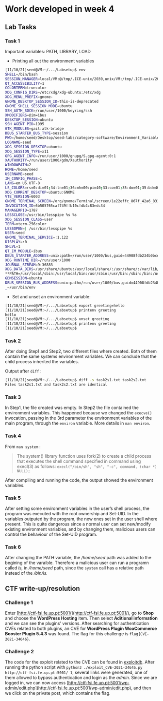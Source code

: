# Work developed in week 4

## **Lab Tasks**

### Task 1

Important variables: PATH, LIBRARY, LOAD

- Printing all out the environment variables

```bash
[11/10/21]seed@VM:~/.../Labsetup$ env
SHELL=/bin/bash
SESSION_MANAGER=local/VM:@/tmp/.ICE-unix/2030,unix/VM:/tmp/.ICE-unix/2030
QT_ACCESSIBILITY=1
COLORTERM=truecolor
XDG_CONFIG_DIRS=/etc/xdg/xdg-ubuntu:/etc/xdg
XDG_MENU_PREFIX=gnome-
GNOME_DESKTOP_SESSION_ID=this-is-deprecated
GNOME_SHELL_SESSION_MODE=ubuntu
SSH_AUTH_SOCK=/run/user/1000/keyring/ssh
XMODIFIERS=@im=ibus
DESKTOP_SESSION=ubuntu
SSH_AGENT_PID=1995
GTK_MODULES=gail:atk-bridge
DBUS_STARTER_BUS_TYPE=session
PWD=/home/seed/Desktop/seed-labs/category-software/Environment_Variable_and_SetUID/Labsetup
LOGNAME=seed
XDG_SESSION_DESKTOP=ubuntu
XDG_SESSION_TYPE=x11
GPG_AGENT_INFO=/run/user/1000/gnupg/S.gpg-agent:0:1
XAUTHORITY=/run/user/1000/gdm/Xauthority
WINDOWPATH=2
HOME=/home/seed
USERNAME=seed
IM_CONFIG_PHASE=1
LANG=en_US.UTF-8
LS_COLORS=rs=0:di=01;34:ln=01;36:mh=00:pi=40;33:so=01;35:do=01;35:bd=40;33;01:cd=40;33;01:or=40;31;01:mi=00:su=37;41:sg=30;43:ca=30;41:tw=30;42:ow=34;42:st=37;44:ex=01;32:*.tar=01;31:*.tgz=01;31:*.arc=01;31:*.arj=01;31:*.taz=01;31:*.lha=01;31:*.lz4=01;31:*.lzh=01;31:*.lzma=01;31:*.tlz=01;31:*.txz=01;31:*.tzo=01;31:*.t7z=01;31:*.zip=01;31:*.z=01;31:*.dz=01;31:*.gz=01;31:*.lrz=01;31:*.lz=01;31:*.lzo=01;31:*.xz=01;31:*.zst=01;31:*.tzst=01;31:*.bz2=01;31:*.bz=01;31:*.tbz=01;31:*.tbz2=01;31:*.tz=01;31:*.deb=01;31:*.rpm=01;31:*.jar=01;31:*.war=01;31:*.ear=01;31:*.sar=01;31:*.rar=01;31:*.alz=01;31:*.ace=01;31:*.zoo=01;31:*.cpio=01;31:*.7z=01;31:*.rz=01;31:*.cab=01;31:*.wim=01;31:*.swm=01;31:*.dwm=01;31:*.esd=01;31:*.jpg=01;35:*.jpeg=01;35:*.mjpg=01;35:*.mjpeg=01;35:*.gif=01;35:*.bmp=01;35:*.pbm=01;35:*.pgm=01;35:*.ppm=01;35:*.tga=01;35:*.xbm=01;35:*.xpm=01;35:*.tif=01;35:*.tiff=01;35:*.png=01;35:*.svg=01;35:*.svgz=01;35:*.mng=01;35:*.pcx=01;35:*.mov=01;35:*.mpg=01;35:*.mpeg=01;35:*.m2v=01;35:*.mkv=01;35:*.webm=01;35:*.ogm=01;35:*.mp4=01;35:*.m4v=01;35:*.mp4v=01;35:*.vob=01;35:*.qt=01;35:*.nuv=01;35:*.wmv=01;35:*.asf=01;35:*.rm=01;35:*.rmvb=01;35:*.flc=01;35:*.avi=01;35:*.fli=01;35:*.flv=01;35:*.gl=01;35:*.dl=01;35:*.xcf=01;35:*.xwd=01;35:*.yuv=01;35:*.cgm=01;35:*.emf=01;35:*.ogv=01;35:*.ogx=01;35:*.aac=00;36:*.au=00;36:*.flac=00;36:*.m4a=00;36:*.mid=00;36:*.midi=00;36:*.mka=00;36:*.mp3=00;36:*.mpc=00;36:*.ogg=00;36:*.ra=00;36:*.wav=00;36:*.oga=00;36:*.opus=00;36:*.spx=00;36:*.xspf=00;36:
XDG_CURRENT_DESKTOP=ubuntu:GNOME
VTE_VERSION=6003
GNOME_TERMINAL_SCREEN=/org/gnome/Terminal/screen/1e22effc_867f_42a6_831b_da438f9377ea
INVOCATION_ID=6b505765caf749ffb10cfdb4c83edc34
MANAGERPID=1787
LESSCLOSE=/usr/bin/lesspipe %s %s
XDG_SESSION_CLASS=user
TERM=xterm-256color
LESSOPEN=| /usr/bin/lesspipe %s
USER=seed
GNOME_TERMINAL_SERVICE=:1.122
DISPLAY=:0
SHLVL=1
QT_IM_MODULE=ibus
DBUS_STARTER_ADDRESS=unix:path=/run/user/1000/bus,guid=44908fdb234b0bcd48b13442618b875e
XDG_RUNTIME_DIR=/run/user/1000
JOURNAL_STREAM=9:36883
XDG_DATA_DIRS=/usr/share/ubuntu:/usr/local/share/:/usr/share/:/var/lib/snapd/desktop
**PATH=/usr/local/sbin:/usr/local/bin:/usr/sbin:/usr/bin:/sbin:/bin:/usr/games:/usr/local/games:/snap/bin:.**
GDMSESSION=ubuntu
DBUS_SESSION_BUS_ADDRESS=unix:path=/run/user/1000/bus,guid=44908fdb234b0bcd48b13442618b875e
_=/usr/bin/env
```

- Set and unset an environment variable:

```bash
[11/10/21]seed@VM:~/.../Labsetup$ export greeting=hello
[11/10/21]seed@VM:~/.../Labsetup$ printenv greeting
hello
[11/10/21]seed@VM:~/.../Labsetup$ unset greeting
[11/10/21]seed@VM:~/.../Labsetup$ printenv greeting
[11/10/21]seed@VM:~/.../Labsetup$
```

### Task 2

After doing Step1 and Step2, two different files where created. Both of them contain the same systems environment variables. We can conclude that the child process inherited the variables.

Output after `diff` :

```bash
[11/10/21]seed@VM:~/.../Labsetup$ diff -s task2s1.txt task2s2.txt
Files task2s1.txt and task2s2.txt are identical
```

### Task 3

In Step1, the file created was empty. In Step2 the file contained the environment variables. This happened because we changed the `execve()` invocation, passing in the 3rd parameter the environment variables of the main program, through the `environ` variable. More details in `man environ`.

### Task 4

From `man system` :

> The system() library function uses fork(2) to create a child process that executes the shell
command specified in command using execl(3) as follows:  `execl("/bin/sh", "sh", "-c", command, (char *) NULL);`
> 

After compiling and running the code, the output showed the environment variables.

### Task 5

After setting some environment variables in the user’s shell process, the program was executed with the root ownership and Set-UID. In the variables outputed by the program, the new ones set in the user shell where present. This is quite dangerous since a normal user can set new/modify existing environment variables, and by changing them, malicious users can control the behaviour of the Set-UID program.

### Task 6

After changing the PATH variable, the */home/seed* path was added to the begining of the varaible. Therefore a malicious user can run a programn called *ls,* in */home/seed* path, since  the `system` call has a relative path instead of the */bin/ls.*

## **CTF write-up/resolution**

### Challenge 1

Enter [http://ctf-fsi.fe.up.pt:5001/](http://ctf-fsi.fe.up.pt:5001/), go to **Shop** and choose the **WordPress Hosting** item. Then select **Aditional information** and we can see the plugins' versions. After searching for authentication CVEs related to both plugins, an CVE for **WordPress Plugin WooCommerce Booster Plugin 5.4.3** was found. The flag for this challenge is `flag{CVE-2021-34646}`.

### Challenge 2

The code for the exploit related to the CVE can be found in [exploitdb](https://www.exploit-db.com/exploits/50299). After running the python script with `python3 ./exploit_CVE-2021-34646.py http://ctf-fsi.fe.up.pt:5001/ 1`, several links were generated, one of them allowed to bypass authentication and login as the *admin*. Since we are logged in, we can now access [http://ctf-fsi.fe.up.pt:5001/wp-admin/edit.php](http://ctf-fsi.fe.up.pt:5001/wp-admin/edit.php), and then we click on the private post, which contains the flag.
